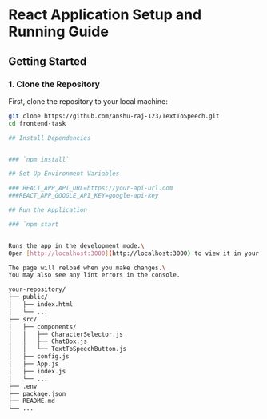 # React Application Setup and Running Guide

## Getting Started

### 1. Clone the Repository

First, clone the repository to your local machine:

```bash
git clone https://github.com/anshu-raj-123/TextToSpeech.git
cd frontend-task

## Install Dependencies


### `npm install`

## Set Up Environment Variables

### REACT_APP_API_URL=https://your-api-url.com
###REACT_APP_GOOGLE_API_KEY=google-api-key

## Run the Application

### `npm start


Runs the app in the development mode.\
Open [http://localhost:3000](http://localhost:3000) to view it in your browser.

The page will reload when you make changes.\
You may also see any lint errors in the console.

your-repository/
├── public/
│   ├── index.html
│   └── ...
├── src/
│   ├── components/
│   │   ├── CharacterSelector.js
│   │   ├── ChatBox.js
│   │   └── TextToSpeechButton.js
│   ├── config.js
│   ├── App.js
│   ├── index.js
│   └── ...
├── .env
├── package.json
├── README.md
└── ...


